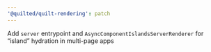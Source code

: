 ```yaml
---
'@quilted/quilt-rendering': patch
---
```


Add `server` entrypoint and `AsyncComponentIslandsServerRenderer` for “island” hydration in multi-page apps
